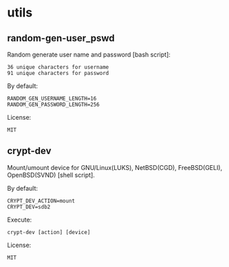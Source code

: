 # utils

random-gen-user_pswd
------------

Random generate user name and password [bash script]:

    36 unique characters for username
    91 unique characters for password

By default:

    RANDOM_GEN_USERNAME_LENGTH=16
    RANDOM_GEN_PASSWORD_LENGTH=256

License:

    MIT


crypt-dev
------------

Mount/umount device for GNU/Linux(LUKS), NetBSD(CGD), FreeBSD(GELI), OpenBSD(SVND) [shell script].

By default:

    CRYPT_DEV_ACTION=mount
    CRYPT_DEV=sdb2

Execute:

    crypt-dev [action] [device]

License:

    MIT
